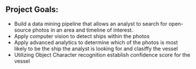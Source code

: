 ## Project Goals: 
- Build a data mining pipeline that allows an analyst to search for open-source photos in an area and timeline
of interest.
- Apply computer vision to detect ships within the photos
- Apply advanced analytics to determine which of the photos is most likely to be the ship the 
analyst is looking for and clasiffy the vessel
- Utilizing Object Character recognition establish confidence score for the vessel 
